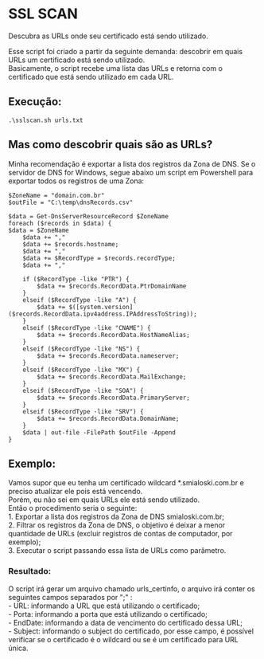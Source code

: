 # SSL SCAN
  Descubra as URLs onde seu certificado está sendo utilizado.

  Esse script foi criado a partir da seguinte demanda: descobrir em quais URLs um certificado está sendo utilizado.  
  Basicamente, o script recebe uma lista das URLs e retorna com o certificado que está sendo utilizado em cada URL.

## Execução:
    .\sslscan.sh urls.txt

## Mas como descobrir quais são as URLs?
  Minha recomendação é exportar a lista dos registros da Zona de DNS.
  Se o servidor de DNS for Windows, segue abaixo um script em Powershell para exportar todos os registros de uma Zona:

    $ZoneName = "domain.com.br"
    $outFile = "C:\temp\dnsRecords.csv"

    $data = Get-DnsServerResourceRecord $ZoneName
    foreach ($records in $data) {
	$data = $ZoneName
        $data += ","
        $data += $records.hostname;
        $data += ","
        $data += $RecordType = $records.recordType;
        $data += ","
        
        if ($RecordType -like "PTR") {
            $data += $records.RecordData.PtrDomainName
        }
        elseif ($RecordType -like "A") {
            $data += $([system.version]($records.RecordData.ipv4address.IPAddressToString));
        }
        elseif ($RecordType -like "CNAME") {
            $data += $records.RecordData.HostNameAlias;
        }
        elseif ($RecordType -like "NS") {
            $data += $records.RecordData.nameserver;
        }
        elseif ($RecordType -like "MX") {
            $data += $records.RecordData.MailExchange;
        }
        elseif ($RecordType -like "SOA") {
            $data += $records.RecordData.PrimaryServer;
        }
        elseif ($RecordType -like "SRV") {
            $data += $records.RecordData.DomainName;
        }
        $data | out-file -FilePath $outFile -Append
    }

## Exemplo:
  Vamos supor que eu tenha um certificado wildcard *.smialoski.com.br e preciso atualizar ele pois está vencendo.  
  Porém, eu não sei em quais URLs ele está sendo utilizado.  
  Então o procedimento seria o seguinte:  
      1. Exportar a lista dos registros da Zona de DNS smialoski.com.br;  
      2. Filtrar os registros da Zona de DNS, o objetivo é deixar a menor quantidade de URLs (excluir registros de contas de computador, por exemplo);  
      3. Executar o script passando essa lista de URLs como parâmetro.  

  ### Resultado:
  O script irá gerar um arquivo chamado urls_certinfo, o arquivo irá conter os seguintes campos separados por ";" :  
      - URL: informando a URL que está utilizando o certificado;  
      - Porta: informando a porta que está utilizando o certificado;  
      - EndDate: informando a data de vencimento do certificado dessa URL;  
      - Subject: informando o subject do certificado, por esse campo, é possível verificar se o certificado é o wildcard ou se é um certificado para URL única.  



